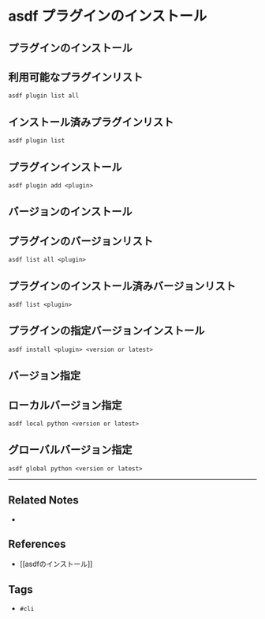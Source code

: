 # asdf プラグインのインストール
## プラグインのインストール
## 利用可能なプラグインリスト
`asdf plugin list all`

## インストール済みプラグインリスト
`asdf plugin list`

## プラグインインストール
`asdf plugin add <plugin>`


## バージョンのインストール
## プラグインのバージョンリスト
`asdf list all <plugin> `

## プラグインのインストール済みバージョンリスト
`asdf list <plugin> `

## プラグインの指定バージョンインストール
`asdf install <plugin> <version or latest> `


## バージョン指定
## ローカルバージョン指定
`asdf local python <version or latest> `

## グローバルバージョン指定
`asdf global python <version or latest> `

---
## Related Notes
- 

## References
- [[asdfのインストール]]

## Tags
- `#cli` 